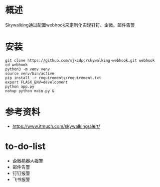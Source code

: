 # 概述

Skywalking通过配置webhook来定制化实现钉钉、企微、邮件告警

# 安装
```
git clone https://github.com/sjkcdpc/skywalking-webhook.git webhook
cd webhook
python3 -m venv venv
source venv/bin/active
pip install -r requirements/requirement.txt
export FLASK_ENV=development
python app.py
nohup python main.py &

```

# 参考资料
- https://www.itmuch.com/skywalking/alert/

# to-do-list
- ~~企微机器人报警~~
- 邮件告警
- 钉钉报警
- 飞书报警
